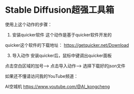 # Stable Diffusion超强工具箱

使用上这个动作的步骤：
1. 安装quicker软件
这个动作是基于quicker软件开发的

quicker这个软件的下载地址：
https://getquicker.net/Download


3. 导入动作
安装quicker后，鼠标中键调出quicker面板

点击空白区域的加号-->
点击导入动作-->
选择下载好的json文件


如果还不懂请访问我的YouTube频道：

AI空城机
https://www.youtube.com/@AI_kongcheng
